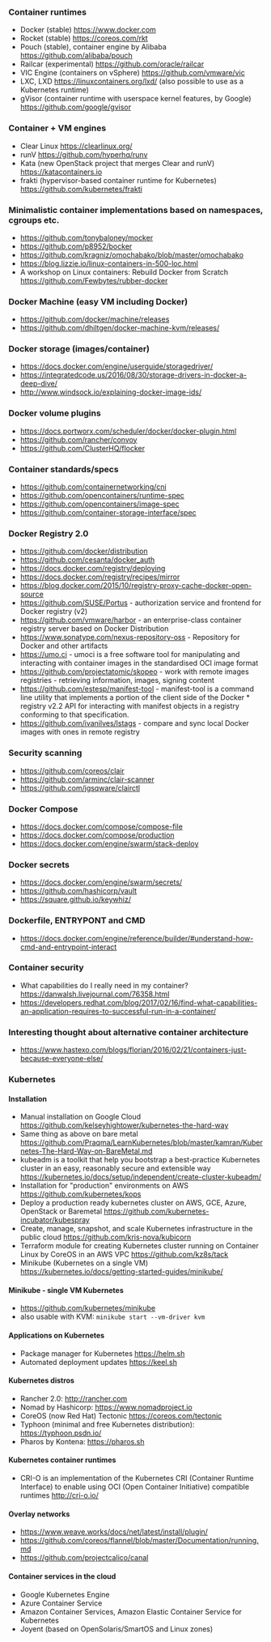 ### Container runtimes

* Docker (stable) https://www.docker.com
* Rocket (stable) https://coreos.com/rkt
* Pouch (stable), container engine by Alibaba https://github.com/alibaba/pouch
* Railcar (experimental) https://github.com/oracle/railcar
* VIC Engine (containers on vSphere) https://github.com/vmware/vic
* LXC, LXD https://linuxcontainers.org/lxd/ (also possible to use as a Kubernetes runtime)
* gVisor (container runtime with userspace kernel features, by Google) https://github.com/google/gvisor

### Container + VM engines

* Clear Linux https://clearlinux.org/
* runV https://github.com/hyperhq/runv
* Kata (new OpenStack project that merges Clear and runV) https://katacontainers.io
* frakti (hypervisor-based container runtime for Kubernetes) https://github.com/kubernetes/frakti

### Minimalistic container implementations based on namespaces, cgroups etc.

* https://github.com/tonybaloney/mocker
* https://github.com/p8952/bocker
* https://github.com/kragniz/omochabako/blob/master/omochabako
* https://blog.lizzie.io/linux-containers-in-500-loc.html
* A workshop on Linux containers: Rebuild Docker from Scratch https://github.com/Fewbytes/rubber-docker

### Docker Machine (easy VM including Docker)
* https://github.com/docker/machine/releases
* https://github.com/dhiltgen/docker-machine-kvm/releases/

### Docker storage (images/container)
* https://docs.docker.com/engine/userguide/storagedriver/
* https://integratedcode.us/2016/08/30/storage-drivers-in-docker-a-deep-dive/
* http://www.windsock.io/explaining-docker-image-ids/

### Docker volume plugins
* https://docs.portworx.com/scheduler/docker/docker-plugin.html
* https://github.com/rancher/convoy
* https://github.com/ClusterHQ/flocker

### Container standards/specs
* https://github.com/containernetworking/cni
* https://github.com/opencontainers/runtime-spec
* https://github.com/opencontainers/image-spec
* https://github.com/container-storage-interface/spec

### Docker Registry 2.0
* https://github.com/docker/distribution
* https://github.com/cesanta/docker_auth
* https://docs.docker.com/registry/deploying
* https://docs.docker.com/registry/recipes/mirror
* https://blog.docker.com/2015/10/registry-proxy-cache-docker-open-source
* https://github.com/SUSE/Portus - authorization service and frontend for Docker registry (v2)
* https://github.com/vmware/harbor - an enterprise-class container registry server based on Docker Distribution
* https://www.sonatype.com/nexus-repository-oss - Repository for Docker and other artifacts
* https://umo.ci - umoci is a free software tool for manipulating and interacting with container images in the standardised OCI image format
* https://github.com/projectatomic/skopeo - work with remote images registries - retrieving information, images, signing content
* https://github.com/estesp/manifest-tool - manifest-tool is a command line utility that implements a portion of the client side of the Docker * registry v2.2 API for interacting with manifest objects in a registry conforming to that specification.
* https://github.com/ivanilves/lstags - compare and sync local Docker images with ones in remote registry

### Security scanning
* https://github.com/coreos/clair
* https://github.com/arminc/clair-scanner
* https://github.com/jgsqware/clairctl

### Docker Compose
* https://docs.docker.com/compose/compose-file
* https://docs.docker.com/compose/production
* https://docs.docker.com/engine/swarm/stack-deploy

### Docker secrets
* https://docs.docker.com/engine/swarm/secrets/
* https://github.com/hashicorp/vault
* https://square.github.io/keywhiz/

### Dockerfile, ENTRYPONT and CMD
* https://docs.docker.com/engine/reference/builder/#understand-how-cmd-and-entrypoint-interact

### Container security
* What capabilities do I really need in my container? https://danwalsh.livejournal.com/76358.html
* https://developers.redhat.com/blog/2017/02/16/find-what-capabilities-an-application-requires-to-successful-run-in-a-container/

### Interesting thought about alternative container architecture
* https://www.hastexo.com/blogs/florian/2016/02/21/containers-just-because-everyone-else/

### Kubernetes
#### Installation
* Manual installation on Google Cloud https://github.com/kelseyhightower/kubernetes-the-hard-way
* Same thing as above on bare metal https://github.com/Praqma/LearnKubernetes/blob/master/kamran/Kubernetes-The-Hard-Way-on-BareMetal.md
* kubeadm is a toolkit that help you bootstrap a best-practice Kubernetes cluster in an easy, reasonably secure and extensible way  https://kubernetes.io/docs/setup/independent/create-cluster-kubeadm/
* Installation for "production" environments on AWS https://github.com/kubernetes/kops
* Deploy a production ready kubernetes cluster on AWS, GCE, Azure, OpenStack or Baremetal https://github.com/kubernetes-incubator/kubespray
* Create, manage, snapshot, and scale Kubernetes infrastructure in the public cloud https://github.com/kris-nova/kubicorn
* Terraform module for creating Kubernetes cluster running on Container Linux by CoreOS in an AWS VPC https://github.com/kz8s/tack
* Minikube (Kubernetes on a single VM) https://kubernetes.io/docs/getting-started-guides/minikube/

#### Minikube - single VM Kubernetes
* https://github.com/kubernetes/minikube
* also usable with KVM: `minikube start --vm-driver kvm`

#### Applications on Kubernetes 
* Package manager for Kubernetes https://helm.sh
* Automated deployment updates https://keel.sh

#### Kubernetes distros
* Rancher 2.0: http://rancher.com
* Nomad by Hashicorp: https://www.nomadproject.io
* CoreOS (now Red Hat) Tectonic https://coreos.com/tectonic
* Typhoon (minimal and free Kubernetes distribution): https://typhoon.psdn.io/
* Pharos by Kontena: https://pharos.sh

#### Kubernetes container runtimes
* CRI-O is an implementation of the Kubernetes CRI (Container Runtime Interface) to enable using OCI (Open Container Initiative) compatible runtimes http://cri-o.io/

#### Overlay networks
* https://www.weave.works/docs/net/latest/install/plugin/
* https://github.com/coreos/flannel/blob/master/Documentation/running.md
* https://github.com/projectcalico/canal

#### Container services in the cloud
* Google Kubernetes Engine
* Azure Container Service
* Amazon Container Services, Amazon Elastic Container Service for Kubernetes
* Joyent (based on OpenSolaris/SmartOS and Linux zones)
